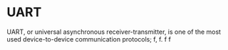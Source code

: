 # UART
UART, or universal asynchronous receiver-transmitter, is one of the most used device-to-device communication protocols;
f,
f.
f
f

